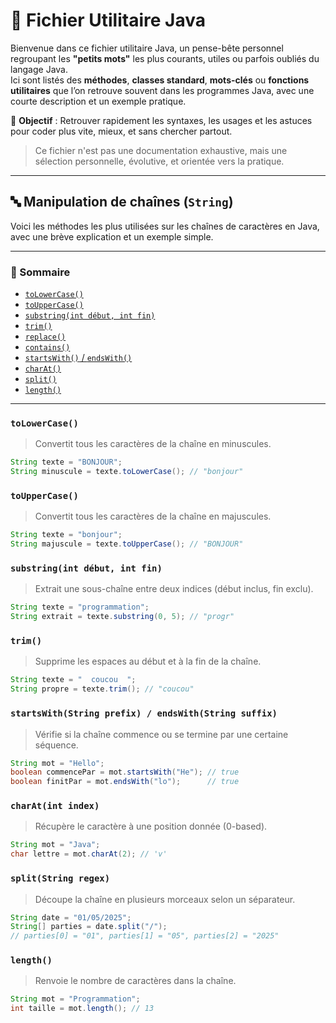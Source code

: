 # 📘 Fichier Utilitaire Java

Bienvenue dans ce fichier utilitaire Java, un pense-bête personnel regroupant les **"petits mots"** les plus courants, utiles ou parfois oubliés du langage Java.  
Ici sont listés des **méthodes**, **classes standard**, **mots-clés** ou **fonctions utilitaires** que l’on retrouve souvent dans les programmes Java, avec une courte description et un exemple pratique.

🎯 **Objectif** : Retrouver rapidement les syntaxes, les usages et les astuces pour coder plus vite, mieux, et sans chercher partout.

> Ce fichier n'est pas une documentation exhaustive, mais une sélection personnelle, évolutive, et orientée vers la pratique.

---

## 🔤 Manipulation de chaînes (`String`)

Voici les méthodes les plus utilisées sur les chaînes de caractères en Java, avec une brève explication et un exemple simple.

---

### 📑 Sommaire

- [`toLowerCase()`](#tolowercase)
- [`toUpperCase()`](#touppercase)
- [`substring(int début, int fin)`](#substringint-début-int-fin)
- [`trim()`](#trim)
- [`replace()`](#replace)
- [`contains()`](#contains)
- [`startsWith()` / `endsWith()`](#startswith--endswith)
- [`charAt()`](#charat)
- [`split()`](#split)
- [`length()`](#length)

---

### `toLowerCase()`
> Convertit tous les caractères de la chaîne en minuscules.

```java
String texte = "BONJOUR";
String minuscule = texte.toLowerCase(); // "bonjour"
```

### `toUpperCase()`
> Convertit tous les caractères de la chaîne en majuscules.

```java
String texte = "bonjour";
String majuscule = texte.toUpperCase(); // "BONJOUR"
```

### `substring(int début, int fin)`
> Extrait une sous-chaîne entre deux indices (début inclus, fin exclu).
```java 
String texte = "programmation";
String extrait = texte.substring(0, 5); // "progr"
```

### `trim()`
> Supprime les espaces au début et à la fin de la chaîne.

```java
String texte = "  coucou  ";
String propre = texte.trim(); // "coucou"
```

### `startsWith(String prefix) / endsWith(String suffix)`
> Vérifie si la chaîne commence ou se termine par une certaine séquence.

```java
String mot = "Hello";
boolean commencePar = mot.startsWith("He"); // true
boolean finitPar = mot.endsWith("lo");      // true
```

### `charAt(int index)`
> Récupère le caractère à une position donnée (0-based).

```java
String mot = "Java";
char lettre = mot.charAt(2); // 'v'
```

### `split(String regex)`
> Découpe la chaîne en plusieurs morceaux selon un séparateur.

```java 
String date = "01/05/2025";
String[] parties = date.split("/");
// parties[0] = "01", parties[1] = "05", parties[2] = "2025"
```

### `length()`
> Renvoie le nombre de caractères dans la chaîne.

```java 
String mot = "Programmation";
int taille = mot.length(); // 13
```
